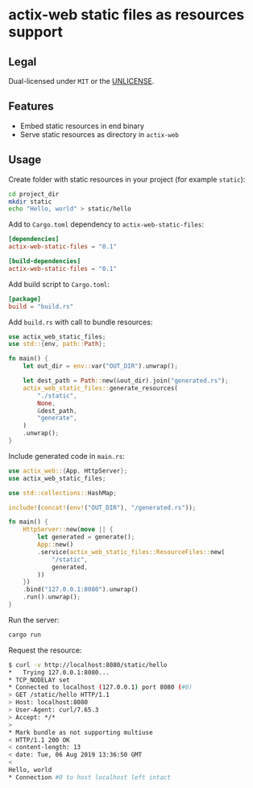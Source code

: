 # actix-web static files as resources support

## Legal

Dual-licensed under `MIT` or the [UNLICENSE](http://unlicense.org/).

## Features

- Embed static resources in end binary
- Serve static resources as directory in `actix-web`

## Usage

Create folder with static resources in your project (for example `static`):
```bash
cd project_dir
mkdir static
echo "Hello, world" > static/hello
```

Add to `Cargo.toml` dependency to `actix-web-static-files`:
```toml
[dependencies]
actix-web-static-files = "0.1"

[build-dependencies]
actix-web-static-files = "0.1"
```

Add build script to `Cargo.toml`:
```toml
[package]
build = "build.rs"
```

Add `build.rs` with call to bundle resources:
```rust
use actix_web_static_files;
use std::{env, path::Path};

fn main() {
    let out_dir = env::var("OUT_DIR").unwrap();

    let dest_path = Path::new(&out_dir).join("generated.rs");
    actix_web_static_files::generate_resources(
        "./static",
        None,
        &dest_path,
        "generate",
    )
    .unwrap();
}
```

Include generated code in `main.rs`:
```rust
use actix_web::{App, HttpServer};
use actix_web_static_files;

use std::collections::HashMap;

include!(concat!(env!("OUT_DIR"), "/generated.rs"));

fn main() {
    HttpServer::new(move || {
        let generated = generate();
        App::new()
        .service(actix_web_static_files::ResourceFiles::new(
            "/static",
            generated,
        ))
    })
    .bind("127.0.0.1:8080").unwrap()
    .run().unwrap();
}
```

Run the server:
```bash
cargo run
```

Request the resource:
```bash
$ curl -v http://localhost:8080/static/hello
*   Trying 127.0.0.1:8080...
* TCP_NODELAY set
* Connected to localhost (127.0.0.1) port 8080 (#0)
> GET /static/hello HTTP/1.1
> Host: localhost:8080
> User-Agent: curl/7.65.3
> Accept: */*
> 
* Mark bundle as not supporting multiuse
< HTTP/1.1 200 OK
< content-length: 13
< date: Tue, 06 Aug 2019 13:36:50 GMT
< 
Hello, world
* Connection #0 to host localhost left intact
```